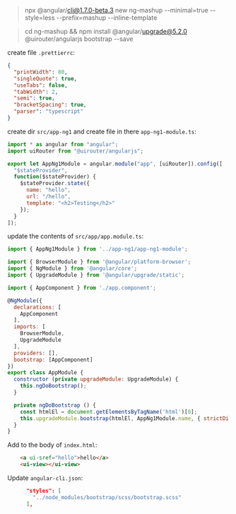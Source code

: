 > npx @angular/cli@1.7.0-beta.3 new ng-mashup --minimal=true --style=less --prefix=mashup --inline-template

> cd ng-mashup && npm install @angular/upgrade@5.2.0 @uirouter/angularjs bootstrap --save

create file `.prettierrc`:

```json
{
  "printWidth": 80,
  "singleQuote": true,
  "useTabs": false,
  "tabWidth": 2,
  "semi": true,
  "bracketSpacing": true,
  "parser": "typescript"
}
```

create dir `src/app-ng1` and create file in there `app-ng1-module.ts`:

```javascript
import * as angular from "angular";
import uiRouter from "@uirouter/angularjs";

export let AppNg1Module = angular.module("app", [uiRouter]).config([
  "$stateProvider",
  function($stateProvider) {
    $stateProvider.state({
      name: "hello",
      url: "/hello",
      template: "<h2>Testing</h2>"
    });
  }
]);
```

update the contents of `src/app/app.module.ts`:

```javascript
import { AppNg1Module } from '../app-ng1/app-ng1-module';

import { BrowserModule } from '@angular/platform-browser';
import { NgModule } from '@angular/core';
import { UpgradeModule } from '@angular/upgrade/static';

import { AppComponent } from './app.component';

@NgModule({
  declarations: [
    AppComponent
  ],
  imports: [
    BrowserModule,
    UpgradeModule
  ],
  providers: [],
  bootstrap: [AppComponent]
})
export class AppModule {
  constructor (private upgradeModule: UpgradeModule) {
    this.ngDoBootstrap();
  }

  private ngDoBootstrap () {
    const htmlEl = document.getElementsByTagName('html')[0];
    this.upgradeModule.bootstrap(htmlEl, AppNg1Module.name, { strictDi: true });
  }
}
```

Add to the body of `index.html`:

```html
    <a ui-sref="hello">hello</a>
    <ui-view></ui-view>
```

Update `angular-cli.json`:

```json
      "styles": [
        "../node_modules/bootstrap/scss/bootstrap.scss"
      ],
```
